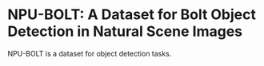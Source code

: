 # NPU-BOLT: A Dataset for Bolt Object Detection in Natural Scene Images

NPU-BOLT is a dataset for object detection tasks.